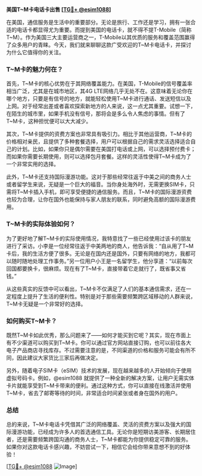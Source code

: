 **美国T~M卡电话卡出售 [[TG💪+ @esim1088](https://t.me/s/esim1088)]**

在美国，通信服务是生活中的重要部分。无论是旅行、工作还是学习，拥有一张合适的电话卡都显得尤为重要。而提到美国的电话卡，就不得不提T-Mobile（简称T~M）。作为美国三大主要运营商之一，T-Mobile以其优质的服务和覆盖范围赢得了众多用户的青睐。今天，我们就来聊聊这款广受欢迎的T~M卡电话卡，并探讨为什么它值得你的关注。

### T~M卡的魅力何在？

首先，T~M卡的核心优势在于其网络覆盖能力。在美国，T-Mobile的信号覆盖率相当广泛，尤其是在城市地区，其4G LTE网络几乎无处不在。这意味着无论你在哪个地方，只要是有信号的地方，就能轻松使用T~M卡进行通话、发送短信以及上网。对于经常出差或者喜欢探索新地方的人来说，这一点尤其重要。试想一下，在陌生的城市里，如果手机没有信号，那将会是多么令人焦虑的事情。但有了T~M卡，这种担忧便可以大大减少。

其次，T~M卡提供的资费方案也非常具有吸引力。相比于其他运营商，T~M卡的价格相对亲民，且提供了多种套餐选择，用户可以根据自己的需求灵活选择适合自己的计划。比如，如果你只是偶尔需要在美国打电话或上网，可以选择预付费卡；而如果你需要长期使用，则可以选择包月套餐。这样的灵活性使得T~M卡成为了一个非常实用的选择。

此外，T~M卡还支持国际漫游功能。这对于那些经常往返于中美之间的商务人士或者留学生来说，无疑是一个巨大的福音。当你身处海外时，无需更换SIM卡，只需将T~M卡插入手机，即可享受便捷的通信服务。而且，T~M卡的国际漫游资费也较为合理，让你在国外也能保持与家人朋友的联系，同时避免高额的国际漫游费用。

### T~M卡的实际体验如何？

为了更好地了解T~M卡的实际使用情况，我特意找了一些已经使用过该卡的朋友进行了采访。小李是一位经常往返于中美两地的商人，他告诉我：“自从用了T~M卡后，我的生活方便了很多。无论是在国内还是国外，只要有网络的地方，我都可以随时随地处理工作事务。”另一位用户小王是一名留学生，他分享道：“以前每次回国都要换卡，很麻烦。现在有了T~M卡，直接带着它走就行了，既省事又省钱。”

从这些真实的反馈中可以看出，T~M卡不仅满足了人们的基本通信需求，还在一定程度上提升了生活的便利性。特别是对于那些需要频繁跨区域移动的人群来说，T~M卡无疑是一个非常好的选择。

### 如何购买T~M卡？

既然T~M卡如此优秀，那么问题来了——如何才能买到它呢？其实，现在市面上有不少渠道可以购买到T~M卡。你可以通过官方网站直接订购，也可以前往各大电子产品商店寻找库存。不过需要注意的是，不同渠道的价格和服务可能会有所不同，因此建议大家货比三家后再做决定。

另外，随着电子SIM卡（eSIM）技术的发展，现在越来越多的人开始倾向于使用虚拟号码卡。例如，@esim1088 就提供了一种全新的解决方案，让用户无需实体卡片就能享受到T~M卡带来的便利。通过这种方式，你可以直接在线激活并使用T~M卡，省去了邮寄等待的时间，非常适合时间紧张或者身在国外的用户。

### 总结

总的来说，T~M卡电话卡凭借其广泛的网络覆盖、灵活的资费方案以及强大的国际漫游功能，已经成为许多人的首选通信工具。无论你是短期访美游客、长期居住者，还是需要频繁跨国沟通的商务人士，T~M卡都能为你提供稳定可靠的服务。如果你对这款电话卡感兴趣，不妨尝试一下，相信它会给你带来意想不到的好体验！

[[TG💪+ @esim1088](https://t.me/s/esim1088) ![Image](https://i.postimg.cc/4NQfJmqS/Snipaste-2025-05-13-00-14-12.png)]